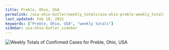 ```yaml
---
title: Preble, Ohio, USA
permalink: /usa-ohio-butler/weekly_totals/usa-ohio-preble-weekly_totals.html
last_updated: Feb 10, 2021
keywords: ["Preble, Ohio, USA", "weekly totals"]
sidebar: usa-ohio-butler_sidebar
---
```


![Weekly Totals of Confirmed Cases for Preble, Ohio, USA](/covid_tracker/images/graphs/usa-ohio-preble-weekly_totals_graph.png)
